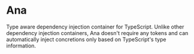 # Ana
Type aware dependency injection container for TypeScript. Unlike other dependency injection containers, Ana doesn't require any tokens and can automatically inject concretions only based on TypeScript's type information. 
